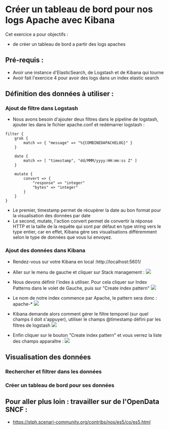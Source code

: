 # Créer un tableau de bord pour nos logs Apache avec Kibana

Cet exercice a pour objectifs :
* de créer un tableau de bord a partir des logs apaches

## Pré-requis : 
* Avoir une instance d'ElasticSearch, de Logstash et de Kibana qui tourne
* Avoir fait l'exercice 4 pour avoir des logs dans un index elastic search

## Définition des données à utiliser :
### Ajout de filtre dans Logstash 
* Nous avons besoin d'ajouter deux filtres dans le pipeline de logstash, ajouter les dans le fichier apache.conf et redémarrer logstash :
```
filter {
    grok {
        match => { "message" => "%{COMBINEDAPACHELOG}" }
    }
    
    date {
        match => [ "timestamp", "dd/MMM/yyyy:HH:mm:ss Z" ]
    }

    mutate {
        convert => {
            "response" => "integer"
            "bytes" => "integer"
        }
    }
}
```
  * Le premier, timestamp permet de récupèrer la date au bon format pour la visualisation des données par date
  * Le second, mutate,  l'action convert permet de convertir la réponse HTTP et la taille de la requête qui sont par défaut en type string vers le type entier, car en effet, Kibana gère ses visualisations différemment selon le type de données que vous lui envoyez. 

### Ajout des données dans Kibana

* Rendez-vous sur votre Kibana en local :http://localhost:5601/
* Aller sur le menu de gauche et cliquer sur Stack management : 
![](https://devopssec.fr/images/articles/elk/apache/menu-stack-management.jpg)

* Nous devons définir l'index à utiliser. Pour cela cliquer sur Index Patterns dans le volet de Gauche, puis sur "Create index pattern"
![](https://devopssec.fr/images/articles/elk/apache/create-pattern-index.jpg)

* Le nom de notre index commence par Apache, le pattern sera donc : apache-* 
![](https://devopssec.fr/images/articles/elk/apache/define-pattern-index.jpg)

* Kibana demande alors comment gérer le filtre temporel (sur quel champs il doit s'appuyer), utiliser le champs @timestamp défini par les filtres de logstash
![](https://devopssec.fr/images/articles/elk/apache/timestamp-pattern-index.jpg)

* Enfin cliquer sur le bouton "Create index pattern" et vous verrez la liste des champs apparaître :
![](https://devopssec.fr/images/articles/elk/apache/view-pattern-index.jpg)

## Visualisation des données

### Rechercher et filtrer dans les données

### Créer un tableau de bord pour ses données

## Pour aller plus loin : travailler sur de l'OpenData SNCF : 
* https://stph.scenari-community.org/contribs/nos/es5/co/es5.html 
